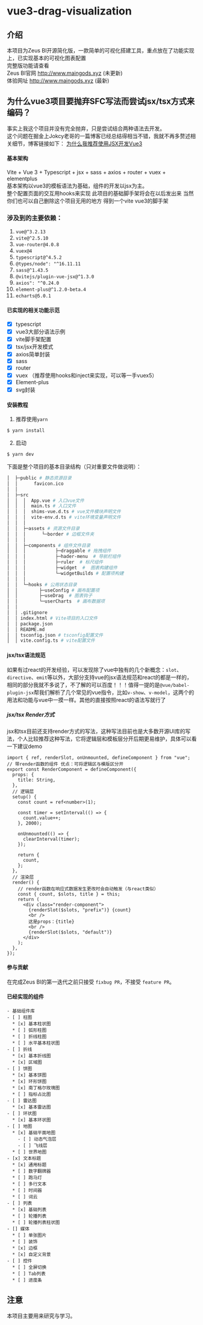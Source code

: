 # vue3-drag-visualization

## 介绍
本项目为Zeus BI开源简化版，一款简单的可视化搭建工具，重点放在了功能实现上，已实现基本的可视化图表配置  
完整版功能请查看  
Zeus BI官网 http://www.maingods.xyz (未更新)  
体验网址    http://www.maingods.xyz (最新)  

## 为什么vue3项目要抛弃SFC写法而尝试jsx/tsx方式来编码？  
事实上我这个项目并没有完全抛弃，只是尝试结合两种语法去开发。  
这个问题在掘金上Jokcy老哥的一篇博客已经总结得相当不错，我就不再多赘述相关细节，博客链接如下：
[为什么我推荐使用JSX开发Vue3](https://juejin.cn/post/6911175470255964174)
#### 基本架构
Vite + Vue 3 + Typescript + jsx + sass + axios + router + vuex + elementplus  
基本架构以vue3的模板语法为基础，组件的开发以jsx为主。   
整个配置页面的交互用hooks来实现
此项目的基础脚手架将会在以后发出来 当然你们也可以自己删除这个项目无用的地方 得到一个vite vue3的脚手架
### 涉及到的主要依赖：

1. `vue@^3.2.13`
2. `vite@^2.5.10`
3. `vue-router@4.0.8`
4. `vuex@4`
5. `typescript@^4.5.2`
6. `@types/node": "^16.11.11`
7. `sass@^1.43.5`
8. `@vitejs/plugin-vue-jsx@^1.3.0`
9. `axios": "^0.24.0`
10. `element-plus@^1.2.0-beta.4`
11. `echarts@5.0.1`
#### 已实现的相关功能示范
- [x] typescript
- [x] vue3大部分语法示例
- [x] vite脚手架配置
- [x] tsx/jsx开发模式
- [x] axios简单封装
- [x] sass
- [x] router
- [x] vuex （推荐使用hooks和inject来实现，可以等一手vuex5）
- [x] Element-plus  
- [x] svg封装  
#### 安装教程
1. 推荐使用`yarn`
```bash
$ yarn install
```
2. 启动
```bash
$ yarn dev
```

下面是整个项目的基本目录结构（只对重要文件做说明）：

```bash
│  ├─public # 静态资源目录
│  │      favicon.ico 
│  │
│  ├─src
│  │  │  App.vue # 入口vue文件
│  │  │  main.ts # 入口文件
│  │  │  shims-vue.d.ts # vue文件模块声明文件
│  │  │  vite-env.d.ts # vite环境变量声明文件
│  │  │
│  │  ├─assets # 资源文件目录
│  │  │      └─border # 边框文件夹
│  │  │
│  │  ├─components # 组件文件目录
│  │  │           ├─draggable # 拖拽组件
│  │  │           ├─hader-menu  # 导航栏组件
│  │  │           ├─ruler  # 标尺组件  
│  │  │           ├─widget  #  图表构建组件
│  │  │           └─widgetBuilds # 配置项构建
│  │  │ 
│  │  └─hooks # 公用状态目录
│  │        ├─useConfig # 画布配置项
│  │        ├─useDrag  # 图表钩子
│  │        └─userCharts  # 画布数据项  
│  │  
│  │ .gitignore
│  │ index.html # Vite项目的入口文件 
│  │ package.json
│  │ README.md
│  │ tsconfig.json # tsconfig配置文件
│  │ vite.config.ts # vite配置文件
```
#### jsx/tsx语法规范
如果有过react的开发经验，可以发现除了vue中独有的几个新概念：`slot`、`directive`、`emit`等以外，大部分支持vue的jsx语法规范和react的都是一样的，相同的部分我就不多说了，不了解的可以百度！！！值得一提的是`@vue/babel-plugin-jsx`帮我们解析了几个常见的vue指令，比如`v-show`、`v-model`，这两个的用法和功能与vue中一摸一样。其他的直接按照react的语法写就行了
##### jsx/tsx Render方式
jsx和tsx目前还支持render方式的写法，这种写法目前也是大多数开源UI库的写法，个人比较推荐这种写法，它将逻辑层和模板层分开后期更易维护，具体可以看一下建议demo
```tsx
import { ref, renderSlot, onUnmounted, defineComponent } from "vue";
// 带render函数的组件 优点：可将逻辑区与模版区分开
export const RenderComponent = defineComponent({
  props: {
    title: String,
  },
  // 逻辑层
  setup() {
    const count = ref<number>(1);

    const timer = setInterval(() => {
      count.value++;
    }, 2000);

    onUnmounted(() => {
      clearInterval(timer);
    });

    return {
      count,
    };
  },
  // 渲染层
  render() {
    // render函数在响应式数据发生更改时会自动触发（与react类似）
    const { count, $slots, title } = this;
    return (
      <div class="render-component">
        {renderSlot($slots, "prefix")} {count}
        <br />
        这是props：{title}
        <br />
        {renderSlot($slots, "default")}
      </div>
    );
  },
});
```
#### 参与贡献
在完成Zeus BI的第一迭代之前只接受 `fixbug PR`，不接受 `feature PR`。
#### 已经实现的组件

```
- 基础组件库
- [ ] 柱图
  * [x] 基本柱状图
  * [ ] 弧形柱图
  * [ ] 折线柱图
  * [ ] 水平基本柱状图
- [ ] 折线
  * [x] 基本折线图
  * [x] 区域图
- [ ] 饼图
  * [x] 基本饼图
  * [x] 环形饼图
  * [x] 南丁格尔玫瑰图
  * [ ] 指标占比图
- [ ] 雷达图
  * [x] 基本雷达图
- [ ] 环状图
  * [x] 基本环状图
- [ ] 地图
  * [x] 基础平面地图
    - [ ] 动态气泡层
    - [ ] 飞线层
  * [ ] 世界地图
- [x] 文本标题
  * [x] 通用标题
  * [ ] 数字翻牌器
  * [ ] 跑马灯
  * [ ] 多行文本
  * [ ] 时间器
  * [ ] 词云
- [ ] 列表
  * [x] 基础列表
  * [ ] 轮播列表
  * [ ] 轮播列表柱状图
- [] 媒体
  * [ ] 单张图片
  * [ ] 装饰
  * [x] 边框
  * [x] 自定义背景
- [ ] 控件
  * [ ] 全屏切换
  * [ ] Tab列表
  * [ ] 进度条
```
## 注意

本项目主要用来研究与学习。